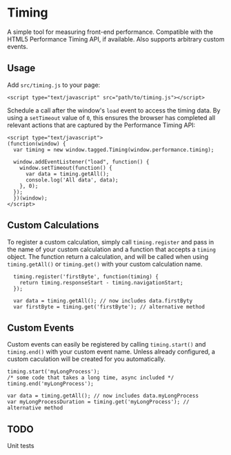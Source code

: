 Timing
==

A simple tool for measuring front-end performance. Compatible with the HTML5 Performance Timing API, if available. Also supports arbitrary custom events.

Usage
--

Add `src/timing.js` to your page:

    <script type="text/javascript" src="path/to/timing.js"></script>

Schedule a call after the window's `load` event to access the timing data. By using a `setTimeout` value of `0`, this ensures the browser has completed all relevant actions that are captured by the Performance Timing API:

    <script type="text/javascript">
    (function(window) {
      var timing = new window.tagged.Timing(window.performance.timing);

      window.addEventListener("load", function() {
        window.setTimeout(function() {
          var data = timing.getAll();
          console.log('All data', data);
        }, 0);
      });
      })(window);
    </script>

Custom Calculations
--

To register a custom calculation, simply call `timing.register` and pass in the name of your custom calculation and a function that accepts a `timing` object. The function return a calculation, and will be called when using `timing.getAll()` or `timing.get()` with your custom calculation name.

      timing.register('firstByte', function(timing) {
        return timing.responseStart - timing.navigationStart;
      });

      var data = timing.getAll(); // now includes data.firstByty
      var firstByte = timing.get('firstByte'); // alternative method

Custom Events
--

Custom events can easily be registered by calling `timing.start()` and `timing.end()` with your custom event name. Unless already configured, a custom caculation will be created for you automatically.

    timing.start('myLongProcess');
    /* some code that takes a long time, async included */
    timing.end('myLongProcess');

    var data = timing.getAll(); // now includes data.myLongProcess
    var myLongProcessDuration = timing.get('myLongProcess'); // alternative method

TODO
--

Unit tests
